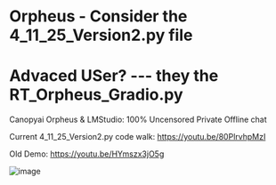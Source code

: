 # Orpheus - Consider the 4_11_25_Version2.py file

# Advaced USer? --- they the RT_Orpheus_Gradio.py
Canopyai Orpheus &amp; LMStudio: 100% Uncensored Private Offline chat 

Current 4_11_25_Version2.py code walk:  https://youtu.be/80PlrvhpMzI

Old Demo:  https://youtu.be/HYmszx3jO5g

![image](https://github.com/user-attachments/assets/abd1e544-2868-4300-aa5c-156649d7291e)

